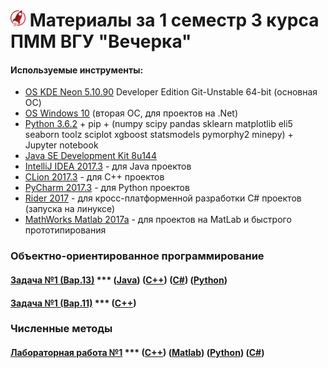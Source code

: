 # <img src="./img/logo_raketa.png" width="24"> Материалы за 1 семестр 3 курса ПММ ВГУ "Вечерка"

#### Используемые инструменты:

- [OS KDE Neon 5.10.90](https://neon.kde.org/download) Developer Edition Git-Unstable 64-bit (основная ОС)
- [OS Windows 10](https://www.microsoft.com/ru-ru/windows) (вторая ОС, для проектов на .Net)
- [Python 3.6.2](https://pypi.python.org/pypi) + pip + (numpy scipy pandas sklearn matplotlib eli5 seaborn toolz sciplot xgboost statsmodels pymorphy2 minepy) + Jupyter notebook
- [Java SE Development Kit 8u144](http://www.oracle.com/technetwork/java/javase/downloads/jdk8-downloads-2133151.html)
- [IntelliJ IDEA 2017.3](https://www.jetbrains.com/idea/) - для Java проектов
- [CLion 2017.3](https://www.jetbrains.com/clion/) - для C++ проектов
- [PyCharm 2017.3](https://www.jetbrains.com/pycharm/) - для Python проектов
- [Rider 2017](https://www.jetbrains.com/rider/) - для кросс-платформенной разработки C# проектов (запуска на линуксе)
- [MathWorks Matlab 2017a](https://www.mathworks.com/company/newsroom/mathworks-announces-release-2017a-of-the-matlab-and-simulink-pro.html) - для проектов на MatLab и быстрого прототипирования


### Объектно-ориентированное программирование
#### [Задача №1 (Вар.13)](./OOP_01.md) *** ([Java](./OOP/lab01/java)) ([С++](./OOP/lab01/c%2B%2B)) ([С#](./OOP/lab01/c%23/lab01)) ([Python](./OOP/lab01/py))
#### [Задача №1 (Вар.11)](./OOP_01z.md) *** ([С++](./OOP/lab01z/c%2B%2B))


### Численные методы
#### [Лабораторная работа №1](./NM_01.md) *** ([С++](./NM/Lab01/c%2B%2B)) ([Matlab](./NM/Lab01/matlab)) ([Python](./NM/Lab01/py/Lab01.ipynb)) ([C#](./NM/Lab01/c%23/Lab01))
